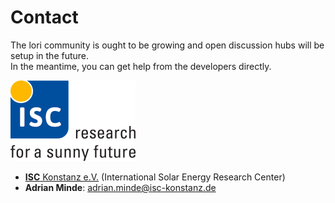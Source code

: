 # Contact

The lori community is ought to be growing and open discussion hubs will be setup in the future.  
In the meantime, you can get help from the developers directly.

![ISC logo](_images/isc-logo-full.png)

- [**ISC** Konstanz e.V.](https://isc-konstanz.de/) (International Solar Energy Research Center)
- **Adrian Minde**: adrian.minde@isc-konstanz.de
